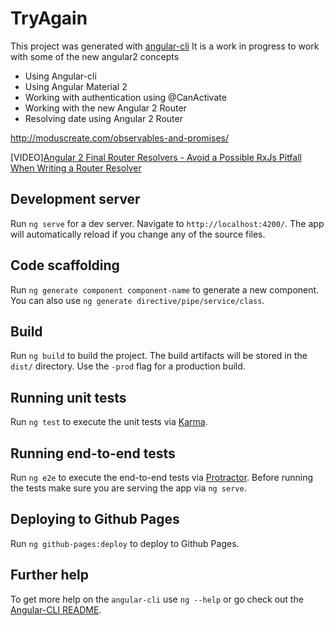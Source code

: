 # TryAgain

This project was generated with [angular-cli](https://github.com/angular/angular-cli) It is a work in progress to work with some of the new angular2 concepts

- Using Angular-cli
- Using Angular Material 2
- Working with authentication using @CanActivate
- Working with the new Angular 2 Router
- Resolving date using Angular 2 Router

http://moduscreate.com/observables-and-promises/

[VIDEO][Angular 2 Final Router Resolvers - Avoid a Possible RxJs Pitfall When Writing a Router Resolver](https://www.youtube.com/watch?v=6xmCNfPP90E)

## Development server
Run `ng serve` for a dev server. Navigate to `http://localhost:4200/`. The app will automatically reload if you change any of the source files.

## Code scaffolding

Run `ng generate component component-name` to generate a new component. You can also use `ng generate directive/pipe/service/class`.

## Build

Run `ng build` to build the project. The build artifacts will be stored in the `dist/` directory. Use the `-prod` flag for a production build.

## Running unit tests

Run `ng test` to execute the unit tests via [Karma](https://karma-runner.github.io).

## Running end-to-end tests

Run `ng e2e` to execute the end-to-end tests via [Protractor](http://www.protractortest.org/). 
Before running the tests make sure you are serving the app via `ng serve`.

## Deploying to Github Pages

Run `ng github-pages:deploy` to deploy to Github Pages.

## Further help

To get more help on the `angular-cli` use `ng --help` or go check out the [Angular-CLI README](https://github.com/angular/angular-cli/blob/master/README.md).
